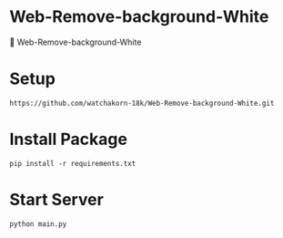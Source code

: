 # Web-Remove-background-White
📙 Web-Remove-background-White


# Setup
```
https://github.com/watchakorn-18k/Web-Remove-background-White.git
```

# Install Package
```
pip install -r requirements.txt
```

# Start Server
```
python main.py
```
